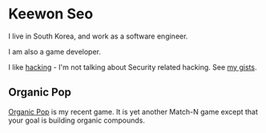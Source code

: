 # Keewon Seo
I live in South Korea, and work as a software engineer.

I am also a game developer.

I like [hacking](https://en.wikipedia.org/wiki/Hacker) - I'm not talking about Security related hacking. See [my gists](https://gist.github.com/keewon).

## Organic Pop
[Organic Pop](opop/) is my recent game. It is yet another Match-N game except that your goal is building organic compounds.
